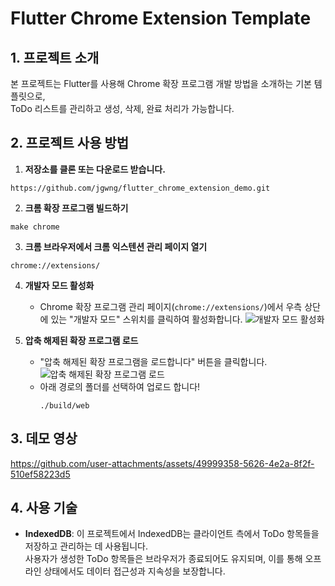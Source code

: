 # Flutter Chrome Extension Template

## 1. 프로젝트 소개
본 프로젝트는 Flutter를 사용해 Chrome 확장 프로그램 개발 방법을 소개하는 기본 템플릿으로,<br>ToDo 리스트를 관리하고 생성, 삭제, 완료 처리가 가능합니다.

## 2. 프로젝트 사용  방법
1. **저장소를 클론 또는 다운로드 받습니다.**
```
https://github.com/jgwng/flutter_chrome_extension_demo.git
```

2. **크롬 확장 프로그램 빌드하기**
```
make chrome
```

3. **크롬 브라우저에서 크롬 익스텐션 관리 페이지 열기**
```
chrome://extensions/
```

4. **개발자 모드 활성화**
   - Chrome 확장 프로그램 관리 페이지(`chrome://extensions/`)에서 우측 상단에 있는 "개발자 모드" 스위치를 클릭하여 활성화합니다.
   ![개발자 모드 활성화](https://github.com/user-attachments/assets/a466d8fd-8961-4826-b420-9ca2dc4396a9)

5. **압축 해제된 확장 프로그램 로드**
   - "압축 해제된 확장 프로그램을 로드합니다" 버튼을 클릭합니다.
  ![압축 해제된 확장 프로그램 로드](https://github.com/user-attachments/assets/2db94852-3d80-411d-8279-c21b3c58e638)
   - 아래 경로의 폴더를 선택하여 업로드 합니다!
     ```
     ./build/web
     ```
 

## 3. 데모 영상
https://github.com/user-attachments/assets/49999358-5626-4e2a-8f2f-510ef58223d5


## 4. 사용 기술

- **IndexedDB**: 이 프로젝트에서 IndexedDB는 클라이언트 측에서 ToDo 항목들을 저장하고 관리하는 데 사용됩니다.<br>사용자가 생성한 ToDo 항목들은 브라우저가 종료되어도 유지되며, 이를 통해 오프라인 상태에서도 데이터 접근성과 지속성을 보장합니다.

